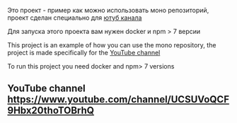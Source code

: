 Это проект - пример как можно использовать моно репозиторий, проект сделан специально для [ютуб канала](https://www.youtube.com/channel/UCSUVoQCF9Hbx20thoTOBrhQ) 

Для запуска этого проекта вам нужен docker и npm > 7 версии


This project is an example of how you can use the mono repository, the project is made specifically for the [YouTube channel](https://www.youtube.com/channel/UCSUVoQCF9Hbx20thoTOBrhQ)

To run this project you need docker and npm> 7 versions 


## YouTube channel https://www.youtube.com/channel/UCSUVoQCF9Hbx20thoTOBrhQ
